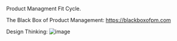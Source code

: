 Product Managment Fit Cycle.

The Black Box of Product Management:
https://blackboxofpm.com

 Design Thinking:
 ![image](https://user-images.githubusercontent.com/10974517/64533243-42482180-d33d-11e9-8b84-aec4e0057728.png)
